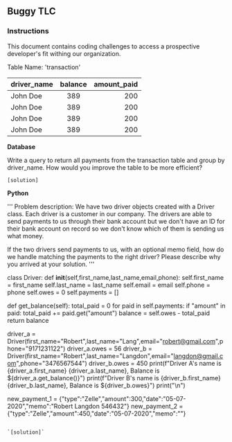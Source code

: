 ## Buggy TLC

### Instructions
This document contains coding challenges to access a prospective developer's fit withing our organization.

Table Name: 'transaction'

| driver_name |   balance   | amount_paid |
|-------------|:-----------:|------------:|
| John Doe    |      389    |   200       |
| John Doe    |      389    |   200       |
| John Doe    |      389    |   200       |
| John Doe    |      389    |   200       |

**Database**

Write a query to return all payments from the transaction table and group by driver_name.
How would you improve the table to be more efficient?

`[solution]`


**Python**

'''
Problem description:
  We have two driver objects created with a Driver class. Each driver is a customer in our company.
  The drivers are able to send payments to us through their bank account but we don't have an ID for their bank account on record so we don't know which of them is sending us what money.
  
  If the two drivers send payments to us, with an optional memo field,
  how do we handle matching the payments to the right driver?
  Please describe why you arrived at your solution.
'''

class Driver:
  def __init__(self,first_name,last_name,email,phone):
    self.first_name = first_name
    self.last_name = last_name
    self.email = email
    self.phone = phone
    self.owes = 0
    self.payments = []
  
  def get_balance(self):
    total_paid = 0
    for paid in self.payments:
      if "amount" in paid:
        total_paid += paid.get("amount")
    balance = self.owes - total_paid
    return balance

driver_a = Driver(first_name="Robert",last_name="Lang",email="robert@gmail.com",phone="9171231122")
driver_a.owes = 56
driver_b = Driver(first_name="Robert",last_name="Langdon",email="langdon@gmail.com",phone="3476567544")
driver_b.owes = 450
print(f"Driver A's name is {driver_a.first_name} {driver_a.last_name}, Balance is ${driver_a.get_balance()}")
print(f"Driver B's name is {driver_b.first_name} {driver_b.last_name}, Balance is ${driver_b.owes}")
print("\n")

new_payment_1 = {"type":"Zelle","amount":300,"date":"05-07-2020","memo":"Robert Langdon 546432"}
new_payment_2 = {"type":"Zelle","amount":450,"date":"05-07-2020","memo":""}

```

`[solution]`